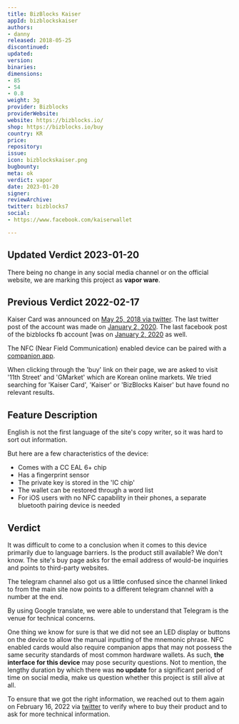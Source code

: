 ```yaml
---
title: BizBlocks Kaiser
appId: bizblockskaiser
authors:
- danny
released: 2018-05-25
discontinued: 
updated: 
version: 
binaries: 
dimensions:
- 85
- 54
- 0.8
weight: 3g
provider: Bizblocks
providerWebsite: 
website: https://bizblocks.io/
shop: https://bizblocks.io/buy
country: KR
price: 
repository: 
issue: 
icon: bizblockskaiser.png
bugbounty: 
meta: ok
verdict: vapor
date: 2023-01-20
signer: 
reviewArchive: 
twitter: bizblocks7
social:
- https://www.facebook.com/kaiserwallet

---
```


## Updated Verdict 2023-01-20

There being no change in any social media channel or on the official website, we
are marking this project as **vapor ware**.

## Previous Verdict 2022-02-17

Kaiser Card was announced on [May 25, 2018 via twitter](https://twitter.com/bizblocks7/status/999953368826105858). The last twitter post of the account was made on [January 2, 2020](https://twitter.com/bizblocks7/status/1212546988895375365). The last facebook post of the bizblocks fb account [was on [January 2, 2020](https://www.facebook.com/KaiserWallet22/posts/496914114264390) as well.

The NFC (Near Field Communication) enabled device can be paired with a [companion app](https://play.google.com/store/apps/details?id=io.kaiser.kaiserwallet2.ble_reader).

When clicking through the 'buy' link on their page, we are asked to visit '11th Street' and 'GMarket' which are Korean online markets. We tried searching for 'Kaiser Card', 'Kaiser' or 'BizBlocks Kaiser' but have found no relevant results.

## Feature Description

English is not the first language of the site's copy writer, so it was hard to sort out information. 

But here are a few characteristics of the device:

- Comes with a CC EAL 6+ chip
- Has a fingerprint sensor
- The private key is stored in the 'IC chip'
- The wallet can be restored through a word list
- For iOS users with no NFC capability in their phones, a separate bluetooth pairing device is needed

## Verdict 

It was difficult to come to a conclusion when it comes to this device primarily due to language barriers. Is the product still available? We don't know. The site's buy page asks for the email address of would-be inquiries and points to third-party websites. 

The telegram channel also got us a little confused since the channel linked to from the main site now points to a different telegram channel with a number at the end. 

By using Google translate, we were able to understand that Telegram is the venue for technical concerns. 

One thing we know for sure is that we did not see an LED display or buttons on the device to allow the manual inputting of the mnemonic phrase. NFC enabled cards would also require companion apps that may not possess the same security standards of most common hardware wallets. As such, **the interface for this device** may pose security questions. Not to mention, the lengthy duration by which there was **no update** for a significant period of time on social media, make us question whether this project is still alive at all. 

To ensure that we got the right information, we reached out to them again on February 16, 2022 via [twitter](https://twitter.com/BitcoinWalletz/status/1493865710380290055) to verify where to buy their product and to ask for more technical information.





